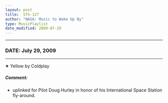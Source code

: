 ```yaml
---
layout: post
title:  STS-127
author: "NASA: Music to Wake Up By"
type: MusicPlaylist
date_modified: 2009-07-29
---
```


----
### DATE: July 29, 2009
----
✷ Yellow by Coldplay

##### Comment:
* uplinked for Pilot Doug Hurley in honor of his International Space Station fly-around.
